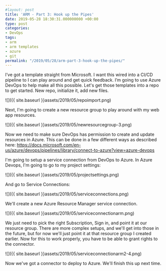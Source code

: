 ```yaml
---
#layout: post
title: 'ARM - Part 3: Hook up the Pipes'
date: 2019-05-28 18:30:31.000000000 +00:00
type: post
categories:
- DevOps
tags:
- arm
- arm templates
- azure
- git
permalink: "/2019/05/28/arm-part-3-hook-up-the-pipes/"
---
```

I’ve got a template straight from Microsoft. I want this wired into a CI/CD pipeline to I can play around and get quick feedback. I’m going to use Azure DevOps to help make all this possible. Let's get those templates into a repo to get started. New repo, initialize it, add new files.

![]({{ site.baseurl }}assets/2019/05/repoimport.png)

Next, I'm going to create a new resource group to play around with my web app resources.

![]({{ site.baseurl }}assets/2019/05/newresourcegroup-3.png)

Now we need to make sure DevOps has permission to create and update resources in Azure. This can be done in a few different ways as described here: https://docs.microsoft.com/en-us/azure/devops/pipelines/library/connect-to-azure?view=azure-devops

I'm going to setup a service connection from DevOps to Azure. In Azure Devops, I'm going to go to my project settings:

![]({{ site.baseurl }}assets/2019/05/projectsettings.png)

And go to Service Connections:

![]({{ site.baseurl }}assets/2019/05/serviceconnections.png)

We'll create a new Azure Resource Manager service connection.

![]({{ site.baseurl }}assets/2019/05/serviceconnectionarm.png)

We just need to pick the right Subscription, Sign in, and point it at our resource group. There are more complex setups, and we'll get into those in the future, but for now we'll just point it at that resource group I created earlier. Now for this to work properly, you have to be able to grant rights to the connector.

![]({{ site.baseurl }}assets/2019/05/serviceconnectionarm2-4.png)

Now we've got a connector to deploy to Azure. We'll finish this up next time.